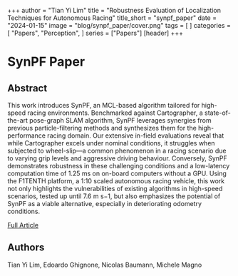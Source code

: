 +++
author = "Tian Yi Lim"
title = "Robustness Evaluation of Localization Techniques for Autonomous Racing"
title_short = "synpf_paper"
date = "2024-01-15"
image = "blog/synpf_paper/cover.png"
tags = [
]
categories = [
    "Papers",
    "Perception",
]
series = ["Papers"]
[header]
+++

# SynPF Paper

## Abstract 
This work introduces SynPF, an MCL-based algorithm tailored for high-speed racing environments. Benchmarked against Cartographer, a state-of-the-art pose-graph SLAM algorithm, SynPF leverages synergies from previous particle-filtering methods and synthesizes them for the high-performance racing domain. Our extensive in-field evaluations reveal that while Cartographer excels under nominal conditions, it struggles when subjected to wheel-slip—a common phenomenon in a racing scenario due to varying grip levels and aggressive driving behaviour. Conversely, SynPF demonstrates robustness in these challenging conditions and a low-latency computation time of 1.25 ms on on-board computers without a GPU. Using the F1TENTH platform, a 1:10
scaled autonomous racing vehicle, this work not only highlights the vulnerabilities of existing algorithms in high-speed scenarios, tested up until 7.6 m s−1, but also emphasizes the potential of SynPF as a viable  alternative, especially in deteriorating odometry conditions.

[Full Article](https://arxiv.org/abs/2401.07658)

## Authors
Tian Yi Lim, Edoardo Ghignone, Nicolas Baumann, Michele Magno